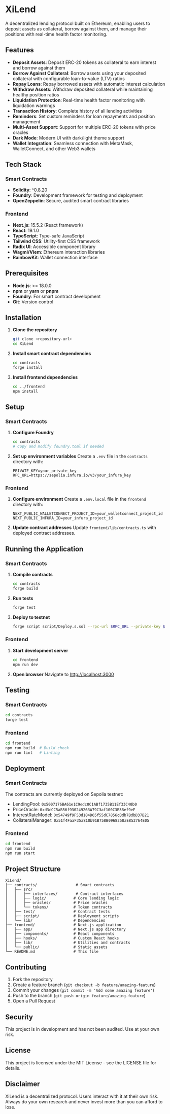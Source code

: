 # XiLend

A decentralized lending protocol built on Ethereum, enabling users to deposit assets as collateral, borrow against them, and manage their positions with real-time health factor monitoring.

## Features

- **Deposit Assets**: Deposit ERC-20 tokens as collateral to earn interest and borrow against them
- **Borrow Against Collateral**: Borrow assets using your deposited collateral with configurable loan-to-value (LTV) ratios
- **Repay Loans**: Repay borrowed assets with automatic interest calculation
- **Withdraw Assets**: Withdraw deposited collateral while maintaining healthy position ratios
- **Liquidation Protection**: Real-time health factor monitoring with liquidation warnings
- **Transaction History**: Complete history of all lending activities
- **Reminders**: Set custom reminders for loan repayments and position management
- **Multi-Asset Support**: Support for multiple ERC-20 tokens with price oracles
- **Dark Mode**: Modern UI with dark/light theme support
- **Wallet Integration**: Seamless connection with MetaMask, WalletConnect, and other Web3 wallets

## Tech Stack

### Smart Contracts
- **Solidity**: ^0.8.20
- **Foundry**: Development framework for testing and deployment
- **OpenZeppelin**: Secure, audited smart contract libraries

### Frontend
- **Next.js**: 15.5.2 (React framework)
- **React**: 19.1.0
- **TypeScript**: Type-safe JavaScript
- **Tailwind CSS**: Utility-first CSS framework
- **Radix UI**: Accessible component library
- **Wagmi/Viem**: Ethereum interaction libraries
- **RainbowKit**: Wallet connection interface

## Prerequisites

- **Node.js**: >= 18.0.0
- **npm** or **yarn** or **pnpm**
- **Foundry**: For smart contract development
- **Git**: Version control

## Installation

1. **Clone the repository**
   ```bash
   git clone <repository-url>
   cd XiLend
   ```

2. **Install smart contract dependencies**
   ```bash
   cd contracts
   forge install
   ```

3. **Install frontend dependencies**
   ```bash
   cd ../frontend
   npm install
   ```

## Setup

### Smart Contracts

1. **Configure Foundry**
   ```bash
   cd contracts
   # Copy and modify foundry.toml if needed
   ```

2. **Set up environment variables**
   Create a `.env` file in the `contracts` directory with:
   ```
   PRIVATE_KEY=your_private_key
   RPC_URL=https://sepolia.infura.io/v3/your_infura_key
   ```

### Frontend

1. **Configure environment**
   Create a `.env.local` file in the `frontend` directory with:
   ```
   NEXT_PUBLIC_WALLETCONNECT_PROJECT_ID=your_walletconnect_project_id
   NEXT_PUBLIC_INFURA_ID=your_infura_project_id
   ```

2. **Update contract addresses**
   Update `frontend/lib/contracts.ts` with deployed contract addresses.

## Running the Application

### Smart Contracts

1. **Compile contracts**
   ```bash
   cd contracts
   forge build
   ```

2. **Run tests**
   ```bash
   forge test
   ```

3. **Deploy to testnet**
   ```bash
   forge script script/Deploy.s.sol --rpc-url $RPC_URL --private-key $PRIVATE_KEY --broadcast
   ```

### Frontend

1. **Start development server**
   ```bash
   cd frontend
   npm run dev
   ```

2. **Open browser**
   Navigate to [http://localhost:3000](http://localhost:3000)

## Testing

### Smart Contracts
```bash
cd contracts
forge test
```

### Frontend
```bash
cd frontend
npm run build  # Build check
npm run lint   # Linting
```

## Deployment

### Smart Contracts
The contracts are currently deployed on Sepolia testnet:
- LendingPool: `0x5007176BA61e1C9edc0C1ABf1735B11Ef33C40b0`
- PriceOracle: `0xd3cCC5aB56f930249263A79C3af100C3B38ef9eF`
- InterestRateModel: `0x54749f9F53d184D65f55dC7856cBdb7BdbD37B21`
- CollateralManager: `0x51f4FaaF35a810b91B758B0968258aE852764E05`

### Frontend
```bash
cd frontend
npm run build
npm run start
```

## Project Structure

```
XiLend/
├── contracts/                 # Smart contracts
│   ├── src/
│   │   ├── interfaces/        # Contract interfaces
│   │   ├── logic/            # Core lending logic
│   │   ├── oracles/          # Price oracles
│   │   └── tokens/           # Token contracts
│   ├── test/                 # Contract tests
│   ├── script/               # Deployment scripts
│   └── lib/                  # Dependencies
├── frontend/                 # Next.js application
│   ├── app/                  # Next.js app directory
│   ├── components/           # React components
│   ├── hooks/                # Custom React hooks
│   ├── lib/                  # Utilities and contracts
│   └── public/               # Static assets
└── README.md                 # This file
```

## Contributing

1. Fork the repository
2. Create a feature branch (`git checkout -b feature/amazing-feature`)
3. Commit your changes (`git commit -m 'Add some amazing feature'`)
4. Push to the branch (`git push origin feature/amazing-feature`)
5. Open a Pull Request

## Security

This project is in development and has not been audited. Use at your own risk.

## License

This project is licensed under the MIT License - see the LICENSE file for details.

## Disclaimer

XiLend is a decentralized protocol. Users interact with it at their own risk. Always do your own research and never invest more than you can afford to lose.
